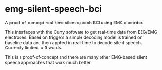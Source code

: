 # emg-silent-speech-bci
A proof-of-concept real-time silent speech BCI using EMG electrdes

This interfaces with the Curry software to get real-time data from EEG/EMG electrodes. Based on triggers a simple decoding model is trained on baseline data and then applied in real-time to decode silent speech. Currently limited to 5 words.

This is a proof-of-concept and there are many other EMG-based silent speech approaches that work much better.
